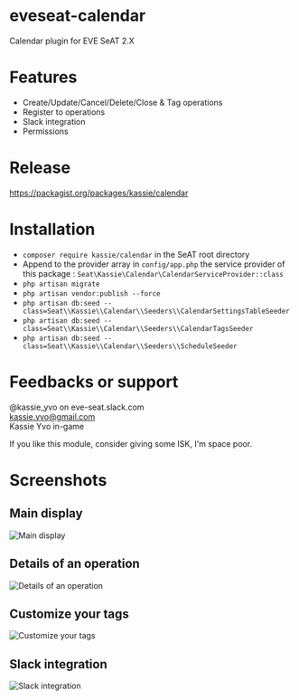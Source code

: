 # eveseat-calendar
Calendar plugin for EVE SeAT 2.X

# Features
* Create/Update/Cancel/Delete/Close & Tag operations
* Register to operations
* Slack integration
* Permissions

# Release
https://packagist.org/packages/kassie/calendar

# Installation
* `composer require kassie/calendar` in the SeAT root directory
* Append to the provider array in `config/app.php` the service provider of this package : `Seat\Kassie\Calendar\CalendarServiceProvider::class`
* `php artisan migrate`
* `php artisan vendor:publish --force`
* `php artisan db:seed --class=Seat\\Kassie\\Calendar\\Seeders\\CalendarSettingsTableSeeder`
* `php artisan db:seed --class=Seat\\Kassie\\Calendar\\Seeders\\CalendarTagsSeeder`
* `php artisan db:seed --class=Seat\\Kassie\\Calendar\\Seeders\\ScheduleSeeder`

# Feedbacks or support
@kassie_yvo on eve-seat.slack.com  
kassie.yvo@gmail.com  
Kassie Yvo in-game  

If you like this module, consider giving some ISK, I'm space poor.

# Screenshots
## Main display  
![Main display](http://i.imgur.com/UXr9LfX.png "Main display")

## Details of an operation  
![Details of an operation](http://i.imgur.com/TNZMp4t.png "Details of an operation")

## Customize your tags  
![Customize your tags](http://i.imgur.com/byVK549.png "Customize your tags")

## Slack integration  
![Slack integration](http://i.imgur.com/zV2w9sx.png "Slack integration")